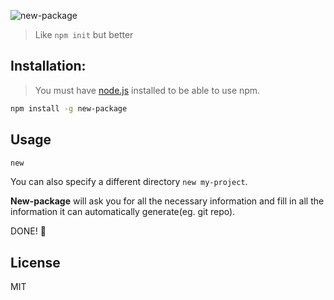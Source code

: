![new-package](https://cldup.com/VveGuN1HEP.png)

> Like `npm init` but better

## Installation:
> You must have [node.js](https://nodejs.org) installed to be able to use npm.

```bash
npm install -g new-package
```

## Usage
```bash
new
```

You can also specify a different directory ```new my-project```.

**New-package** will ask you for all the necessary information and fill in all the information it can automatically generate(eg. git repo).

DONE! 🎉

## License
MIT
